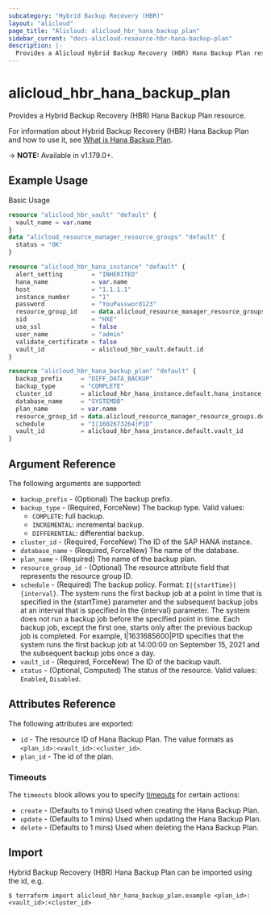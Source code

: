 ```yaml
---
subcategory: "Hybrid Backup Recovery (HBR)"
layout: "alicloud"
page_title: "Alicloud: alicloud_hbr_hana_backup_plan"
sidebar_current: "docs-alicloud-resource-hbr-hana-backup-plan"
description: |-
  Provides a Alicloud Hybrid Backup Recovery (HBR) Hana Backup Plan resource.
---
```


# alicloud\_hbr\_hana\_backup\_plan

Provides a Hybrid Backup Recovery (HBR) Hana Backup Plan resource.

For information about Hybrid Backup Recovery (HBR) Hana Backup Plan and how to use it, see [What is Hana Backup Plan](https://www.alibabacloud.com/help/en/hybrid-backup-recovery/latest/api-doc-hbr-2017-09-08-api-doc-createhanabackupplan).

-> **NOTE:** Available in v1.179.0+.

## Example Usage

Basic Usage

```terraform
resource "alicloud_hbr_vault" "default" {
  vault_name = var.name
}
data "alicloud_resource_manager_resource_groups" "default" {
  status = "OK"
}

resource "alicloud_hbr_hana_instance" "default" {
  alert_setting        = "INHERITED"
  hana_name            = var.name
  host                 = "1.1.1.1"
  instance_number      = "1"
  password             = "YouPassword123"
  resource_group_id    = data.alicloud_resource_manager_resource_groups.default.groups.0.id
  sid                  = "HXE"
  use_ssl              = false
  user_name            = "admin"
  validate_certificate = false
  vault_id             = alicloud_hbr_vault.default.id
}

resource "alicloud_hbr_hana_backup_plan" "default" {
  backup_prefix     = "DIFF_DATA_BACKUP"
  backup_type       = "COMPLETE"
  cluster_id        = alicloud_hbr_hana_instance.default.hana_instance_id
  database_name     = "SYSTEMDB"
  plan_name         = var.name
  resource_group_id = data.alicloud_resource_manager_resource_groups.default.groups.0.id
  schedule          = "I|1602673264|P1D"
  vault_id          = alicloud_hbr_hana_instance.default.vault_id
}
```

## Argument Reference

The following arguments are supported:

* `backup_prefix` - (Optional) The backup prefix.
* `backup_type` - (Required, ForceNew) The backup type. Valid values:
  - `COMPLETE`: full backup.
  - `INCREMENTAL`: incremental backup.
  - `DIFFERENTIAL`: differential backup.
* `cluster_id` - (Required, ForceNew) The ID of the SAP HANA instance.
* `database_name` - (Required, ForceNew) The name of the database.
* `plan_name` - (Required) The name of the backup plan.
* `resource_group_id` - (Optional) The resource attribute field that represents the resource group ID.
* `schedule` - (Required) The backup policy. Format: `I|{startTime}|{interval}`. The system runs the first backup job at a point in time that is specified in the {startTime} parameter and the subsequent backup jobs at an interval that is specified in the {interval} parameter. The system does not run a backup job before the specified point in time. Each backup job, except the first one, starts only after the previous backup job is completed. For example, I|1631685600|P1D specifies that the system runs the first backup job at 14:00:00 on September 15, 2021 and the subsequent backup jobs once a day.
* `vault_id` - (Required, ForceNew) The ID of the backup vault.
* `status` - (Optional, Computed) The status of the resource. Valid values: `Enabled`, `Disabled`.

## Attributes Reference

The following attributes are exported:

* `id` - The resource ID of Hana Backup Plan. The value formats as `<plan_id>:<vault_id>:<cluster_id>`.
* `plan_id` - The id of the plan.

### Timeouts

The `timeouts` block allows you to specify [timeouts](https://www.terraform.io/docs/configuration-0-11/resources.html#timeouts) for certain actions:

* `create` - (Defaults to 1 mins) Used when creating the Hana Backup Plan.
* `update` - (Defaults to 1 mins) Used when updating the Hana Backup Plan.
* `delete` - (Defaults to 1 mins) Used when deleting the Hana Backup Plan.


## Import

Hybrid Backup Recovery (HBR) Hana Backup Plan can be imported using the id, e.g.

```
$ terraform import alicloud_hbr_hana_backup_plan.example <plan_id>:<vault_id>:<cluster_id>
```